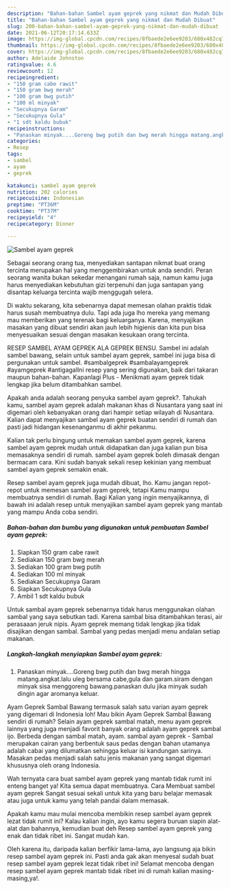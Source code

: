 ```yaml
---
description: "Bahan-bahan Sambel ayam geprek yang nikmat dan Mudah Dibuat"
title: "Bahan-bahan Sambel ayam geprek yang nikmat dan Mudah Dibuat"
slug: 200-bahan-bahan-sambel-ayam-geprek-yang-nikmat-dan-mudah-dibuat
date: 2021-06-12T20:17:14.633Z
image: https://img-global.cpcdn.com/recipes/8fbaede2e6ee9203/680x482cq70/sambel-ayam-geprek-foto-resep-utama.jpg
thumbnail: https://img-global.cpcdn.com/recipes/8fbaede2e6ee9203/680x482cq70/sambel-ayam-geprek-foto-resep-utama.jpg
cover: https://img-global.cpcdn.com/recipes/8fbaede2e6ee9203/680x482cq70/sambel-ayam-geprek-foto-resep-utama.jpg
author: Adelaide Johnston
ratingvalue: 4.6
reviewcount: 12
recipeingredient:
- "150 gram cabe rawit"
- "150 gram bwg merah"
- "100 gram bwg putih"
- "100 ml minyak"
- "Secukupnya Garam"
- "Secukupnya Gula"
- "1 sdt kaldu bubuk"
recipeinstructions:
- "Panaskan minyak....Goreng bwg putih dan bwg merah hingga matang.angkat.lalu uleg bersama cabe,gula dan garam.siram dengan minyak sisa menggoreng bawang.panaskan dulu jika minyak sudah dingin agar aromanya keluar."
categories:
- Resep
tags:
- sambel
- ayam
- geprek

katakunci: sambel ayam geprek 
nutrition: 202 calories
recipecuisine: Indonesian
preptime: "PT36M"
cooktime: "PT37M"
recipeyield: "4"
recipecategory: Dinner

---
```



![Sambel ayam geprek](https://img-global.cpcdn.com/recipes/8fbaede2e6ee9203/680x482cq70/sambel-ayam-geprek-foto-resep-utama.jpg)

Sebagai seorang orang tua, menyediakan santapan nikmat buat orang tercinta merupakan hal yang menggembirakan untuk anda sendiri. Peran seorang  wanita bukan sekedar menangani rumah saja, namun kamu juga harus menyediakan kebutuhan gizi terpenuhi dan juga santapan yang disantap keluarga tercinta wajib menggugah selera.

Di waktu  sekarang, kita sebenarnya dapat memesan olahan praktis tidak harus susah membuatnya dulu. Tapi ada juga lho mereka yang memang mau memberikan yang terenak bagi keluarganya. Karena, menyajikan masakan yang dibuat sendiri akan jauh lebih higienis dan kita pun bisa menyesuaikan sesuai dengan masakan kesukaan orang tercinta. 

RESEP SAMBEL AYAM GEPREK ALA GEPREK BENSU. Sambel ini adalah sambel bawang, selain untuk sambel ayam geprek, sambel ini juga bisa di pergunakan untuk sambel. #sambalgeprek #sambalayamgeprek #ayamgeprek #antigagalIni resep yang sering digunakan, baik dari takaran maupun bahan-bahan. Kapanlagi Plus - Menikmati ayam geprek tidak lengkap jika belum ditambahkan sambel.

Apakah anda adalah seorang penyuka sambel ayam geprek?. Tahukah kamu, sambel ayam geprek adalah makanan khas di Nusantara yang saat ini digemari oleh kebanyakan orang dari hampir setiap wilayah di Nusantara. Kalian dapat menyajikan sambel ayam geprek buatan sendiri di rumah dan pasti jadi hidangan kesenanganmu di akhir pekanmu.

Kalian tak perlu bingung untuk memakan sambel ayam geprek, karena sambel ayam geprek mudah untuk didapatkan dan juga kalian pun bisa memasaknya sendiri di rumah. sambel ayam geprek boleh dimasak dengan bermacam cara. Kini sudah banyak sekali resep kekinian yang membuat sambel ayam geprek semakin enak.

Resep sambel ayam geprek juga mudah dibuat, lho. Kamu jangan repot-repot untuk memesan sambel ayam geprek, tetapi Kamu mampu membuatnya sendiri di rumah. Bagi Kalian yang ingin menyajikannya, di bawah ini adalah resep untuk menyajikan sambel ayam geprek yang mantab yang mampu Anda coba sendiri.

<!--inarticleads1-->

##### Bahan-bahan dan bumbu yang digunakan untuk pembuatan Sambel ayam geprek:

1. Siapkan 150 gram cabe rawit
1. Sediakan 150 gram bwg merah
1. Sediakan 100 gram bwg putih
1. Sediakan 100 ml minyak
1. Sediakan Secukupnya Garam
1. Siapkan Secukupnya Gula
1. Ambil 1 sdt kaldu bubuk


Untuk sambal ayam geprek sebenarnya tidak harus menggunakan olahan sambal yang saya sebutkan tadi. Karena sambal bisa ditambahkan terasi, air perasaaan jeruk nipis. Ayam geprek memang tidak lengkap jika tidak disajikan dengan sambal. Sambal yang pedas menjadi menu andalan setiap makanan. 

<!--inarticleads2-->

##### Langkah-langkah menyiapkan Sambel ayam geprek:

1. Panaskan minyak....Goreng bwg putih dan bwg merah hingga matang.angkat.lalu uleg bersama cabe,gula dan garam.siram dengan minyak sisa menggoreng bawang.panaskan dulu jika minyak sudah dingin agar aromanya keluar.


Ayam Geprek Sambal Bawang termasuk salah satu varian ayam geprek yang digemari di Indonesia loh! Mau bikin Ayam Geprek Sambal Bawang sendiri di rumah? Selain ayam geprek sambal matah, menu ayam geprek lainnya yang juga menjadi favorit banyak orang adalah ayam geprek sambal ijo. Berbeda dengan sambal matah, ayam. sambal ayam geprek - Sambal merupakan cairan yang berbentuk saus pedas dengan bahan utamanya adalah cabai yang dilumatkan sehingga keluar isi kandungan sarinya. Masakan pedas menjadi salah satu jenis makanan yang sangat digemari khususnya oleh orang Indonesia. 

Wah ternyata cara buat sambel ayam geprek yang mantab tidak rumit ini enteng banget ya! Kita semua dapat membuatnya. Cara Membuat sambel ayam geprek Sangat sesuai sekali untuk kita yang baru belajar memasak atau juga untuk kamu yang telah pandai dalam memasak.

Apakah kamu mau mulai mencoba membikin resep sambel ayam geprek lezat tidak rumit ini? Kalau kalian ingin, ayo kamu segera buruan siapin alat-alat dan bahannya, kemudian buat deh Resep sambel ayam geprek yang enak dan tidak ribet ini. Sangat mudah kan. 

Oleh karena itu, daripada kalian berfikir lama-lama, ayo langsung aja bikin resep sambel ayam geprek ini. Pasti anda gak akan menyesal sudah buat resep sambel ayam geprek lezat tidak ribet ini! Selamat mencoba dengan resep sambel ayam geprek mantab tidak ribet ini di rumah kalian masing-masing,ya!.

